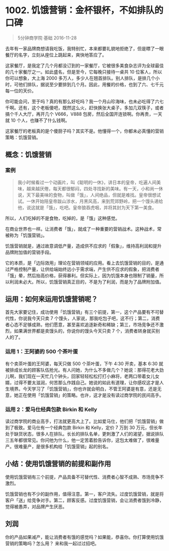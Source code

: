# 1002. 饥饿营销：金杯银杯，不如排队的口碑
> 5分钟商学院·基础
2016-11-28

去年有一家品牌商想请我吃饭，我特别忙，本来都要礼貌地拒绝了，但是瞟了一眼餐厅的名字，立刻从座位上跳起来，爽快地答应了。

这家餐厅，是我定了几个月都没订到的一家餐厅，它被很多美食杂志评为全球最佳的几十家餐厅之一。如此盛名，但是至今，它每晚只接待一桌共 10 位客人，所以你可以想象，大上海 2000 多万人，多少人在翘首排队。别人排队，是排几个小时，可他们排队，据说至少要排到几个月。因此，用餐的价格，也到了六、七千元每一位的天价。

你可能会问，至于吗？真的有那么好吃吗？我一个月山珍海味，也未必吃得了六七千啊。还有，这个老板傻吧，既然这么火，赶快换张大桌子，多加几双筷子，或者搞个千人大厅，再开几个 V666，V888 包房，然后全国开连锁啊。你再贵，一天就 10 个人，也赚不了什么钱啊。

这家餐厅的老板真的是个傻厨子吗？其实不是。他懂得一个，你都未必真懂的营销策略：饥饿营销。

## 概念：饥饿营销

### 案例
> 我小时候看过一个动画片，叫《聪明的一休》，讲日本的皇帝，吃遍人间美味，越来越厌倦，每天都很郁闷，四处寻找新的美味。有一天，小和尚一休说，天下最美味的食物，叫做「饿」，人间绝品，但就是难找。皇帝很想试试。一休开始陪皇帝跋山涉水，月黑风高，来到荒郊野岭，把一个馒头递给他，说这就是「饿」，吃吧。皇帝狼吞虎咽，并将其封为天下第一美食。

所以，人们吃掉的不是食物，吃掉的，是「饿」这种感觉。

在商业世界也一样。让消费者「饿」，就成了一种重要的营销战术。这种战术，常被称为「饥饿营销」。

饥饿营销就是，通过故意调低产量，造成供不应求的「假象」，维持高利润和提升品牌附加值的营销手段。

它的本质，是「边际效用」理论在营销领域的应用。看上去饥饿营销的目的，是通过严格控制产量，让供给端始终远小于需求端，产生供不应求的假象，把消费者「饿」晕，然后抬高价格，获得暴利。但实际上，因为饥饿本身也限制了销量，所以利润未必大。所以，饥饿营销真正目的，不是为了利润，而是为了品牌附加值。

## 运用：如何来运用饥饿营销呢？
首先大家要记住，成功使用「饥饿营销」有三个前提，第一，这个产品要有不可替代性，你说我今天只卖 7 个馒头，人家说，那我吃包子吧，这不行；第二，消费者心态不足够成熟，他们愿意，甚至喜欢追逐新奇和稀缺；第三，市场竞争还不激烈，如果满世界都是卖馒头的，你说你的馒头今天只卖 7 个，消费者转身就买别人的了。

### 运用 1：王阿婆的 500 个茶叶蛋
有个卖茶叶蛋的王阿婆，每天只做 500 个茶叶蛋，下午 4∶30 开卖，基本 6∶30 就被排成长龙的顾客队伍抢光。有人问她，为什么不多做几个？她说：那得花老大劲儿啊，我们现在一天忙几个钟头，回家轻轻松松打打小麻将，老两口带着女儿女婿，过得不要太滋润，何苦那么作践自己。她说的如此有道理，让你感叹这才是人生境界。今天学习了「饥饿营销」，你也许就会明白，不管王阿婆是有意，还是无意，她正在使用「饥饿营销」的策略。也许，这才是没有读过商学院的民间高手。

### 运用 2：爱马仕经典包款 Birkin 和 Kelly
读过商学院的商业高手，打法就更高大上了。比如爱马仕，他们把「饥饿营销」做到了极致。爱马仕有一个经典包款 Birkin 和 Kelly，定价 7 万到 30 万元，但长年处于缺货状态，很多人在排队。长长的排队名单，更刺激了人们的渴望，据说排队三五年都很常见。你问他为什么，他一定苦着脸告诉你，这包太难做了，很难量产。很难量产，是很多机构给「饥饿营销」起的别名。

## 小结：使用饥饿营销的前提和副作用
使用饥饿营销有三个前提，产品具备不可替代性、消费者心智不成熟、市场竞争不激烈。

饥饿营销也有不少的副作用，值得注意。第一，客户流失。过度饥饿营销，就是将客户「送」给竞争对手。第二，顾客反感。过度饥饿营销，会让消费者饿到冷静，觉得被愚弄，对品牌产生厌恶。

## 刘润
你的产品如果减产，能让消费者有饿的感觉吗？如果能，恭喜你。你打算使用饥饿营销的策略吗？怎么用？ 来和我一起过过招吧。



